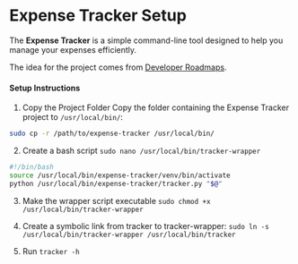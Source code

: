 # Expense Tracker Setup

The **Expense Tracker** is a simple command-line tool designed to help you manage your expenses efficiently.

The idea for the project comes from [Developer Roadmaps](https://roadmap.sh/backend/projects).

#### Setup Instructions

1. Copy the Project Folder
Copy the folder containing the Expense Tracker project to `/usr/local/bin/`:

```bash
sudo cp -r /path/to/expense-tracker /usr/local/bin/
```
2. Create a bash script 
```sudo nano /usr/local/bin/tracker-wrapper```

```bash
#!/bin/bash
source /usr/local/bin/expense-tracker/venv/bin/activate
python /usr/local/bin/expense-tracker/tracker.py "$@"
```

3. Make the wrapper script executable
```sudo chmod +x /usr/local/bin/tracker-wrapper```

4. Create a symbolic link from tracker to tracker-wrapper:
```sudo ln -s /usr/local/bin/tracker-wrapper /usr/local/bin/tracker```

5. Run 
```tracker -h```